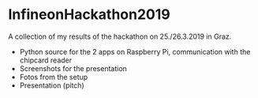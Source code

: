 # InfineonHackathon2019

A collection of my results of the hackathon on 25./26.3.2019 in Graz.

* Python source for the 2 apps on Raspberry Pi, communication with the chipcard reader
* Screenshots for the presentation
* Fotos from the setup
* Presentation (pitch)

